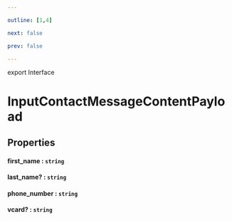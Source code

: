 ```yaml
---

outline: [1,4]

next: false

prev: false

---
```


export Interface
# InputContactMessageContentPayload

## Properties

#### first_name : `string`

#### last_name? : `string`

#### phone_number : `string`

#### vcard? : `string`
